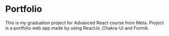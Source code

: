 # Portfolio
This is my graduation project for Advanced React course from Meta. Project is a portfolio web app made by using ReactJs ,Chakra-Ui and Formik.
